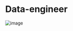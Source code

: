 # Data-engineer

![image](https://user-images.githubusercontent.com/85709710/180601700-6d64d5d8-6f6c-4c95-9aa9-2babcd06a8e3.png)
